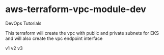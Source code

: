 # aws-terraform-vpc-module-dev
DevOps Tutorials
<p>This terraform will create the vpc with public and private subnets for EKS and will also create the vpc endpoint interface </p>

v1 v2 v3
